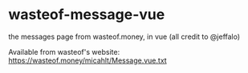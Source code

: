 # wasteof-message-vue
the messages page from wasteof.money, in vue (all credit to @jeffalo)

Available from wasteof's website:
https://wasteof.money/micahlt/Message.vue.txt
